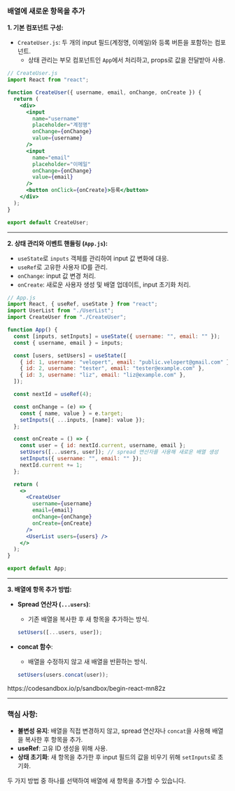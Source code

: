 ### 배열에 새로운 항목을 추가

**1. 기본 컴포넌트 구성:**

- `CreateUser.js`: 두 개의 input 필드(계정명, 이메일)와 등록 버튼을 포함하는 컴포넌트.
  - 상태 관리는 부모 컴포넌트인 `App`에서 처리하고, props로 값을 전달받아 사용.

```jsx
// CreateUser.js
import React from "react";

function CreateUser({ username, email, onChange, onCreate }) {
  return (
    <div>
      <input
        name="username"
        placeholder="계정명"
        onChange={onChange}
        value={username}
      />
      <input
        name="email"
        placeholder="이메일"
        onChange={onChange}
        value={email}
      />
      <button onClick={onCreate}>등록</button>
    </div>
  );
}

export default CreateUser;
```

---

**2. 상태 관리와 이벤트 핸들링 (`App.js`):**

- `useState`로 `inputs` 객체를 관리하여 input 값 변화에 대응.
- `useRef`로 고유한 사용자 ID를 관리.
- `onChange`: input 값 변경 처리.
- `onCreate`: 새로운 사용자 생성 및 배열 업데이트, input 초기화 처리.

```jsx
// App.js
import React, { useRef, useState } from "react";
import UserList from "./UserList";
import CreateUser from "./CreateUser";

function App() {
  const [inputs, setInputs] = useState({ username: "", email: "" });
  const { username, email } = inputs;

  const [users, setUsers] = useState([
    { id: 1, username: "velopert", email: "public.velopert@gmail.com" },
    { id: 2, username: "tester", email: "tester@example.com" },
    { id: 3, username: "liz", email: "liz@example.com" },
  ]);

  const nextId = useRef(4);

  const onChange = (e) => {
    const { name, value } = e.target;
    setInputs({ ...inputs, [name]: value });
  };

  const onCreate = () => {
    const user = { id: nextId.current, username, email };
    setUsers([...users, user]); // spread 연산자를 사용해 새로운 배열 생성
    setInputs({ username: "", email: "" });
    nextId.current += 1;
  };

  return (
    <>
      <CreateUser
        username={username}
        email={email}
        onChange={onChange}
        onCreate={onCreate}
      />
      <UserList users={users} />
    </>
  );
}

export default App;
```

---

**3. 배열에 항목 추가 방법:**

- **Spread 연산자 (`...users`)**:

  - 기존 배열을 복사한 후 새 항목을 추가하는 방식.

  ```jsx
  setUsers([...users, user]);
  ```

- **concat 함수**:

  - 배열을 수정하지 않고 새 배열을 반환하는 방식.

  ```jsx
  setUsers(users.concat(user));
  ```

<link>https://codesandbox.io/p/sandbox/begin-react-mn82z
</link>

---

### 핵심 사항:

- **불변성 유지**: 배열을 직접 변경하지 않고, spread 연산자나 `concat`을 사용해 배열을 복사한 후 항목을 추가.
- **useRef**: 고유 ID 생성을 위해 사용.
- **상태 초기화**: 새 항목을 추가한 후 input 필드의 값을 비우기 위해 `setInputs`로 초기화.

두 가지 방법 중 하나를 선택하여 배열에 새 항목을 추가할 수 있습니다.
